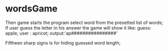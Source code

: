 # wordsGame
Then game starts the program select word from the presetted list of words;
If user guess the letter in his answer the game will show it like:
guess: apple;
user : apricot;
output:'ap################'

Fiftheen sharp signs is for hiding guessed word length;
 
